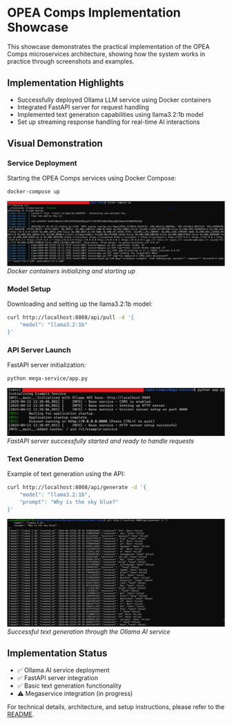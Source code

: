 # OPEA Comps Implementation Showcase

This showcase demonstrates the practical implementation of the OPEA Comps microservices architecture, showing how the system works in practice through screenshots and examples.

## Implementation Highlights

- Successfully deployed Ollama LLM service using Docker containers
- Integrated FastAPI server for request handling
- Implemented text generation capabilities using llama3.2:1b model
- Set up streaming response handling for real-time AI interactions

## Visual Demonstration

### Service Deployment

Starting the OPEA Comps services using Docker Compose:

```bash
docker-compose up
```

![opea-comps_00.png](screenshots/opea-comps_00.png)
*Docker containers initializing and starting up*

### Model Setup

Downloading and setting up the llama3.2:1b model:

```bash
curl http://localhost:8008/api/pull -d '{
    "model": "llama3.2:1b"
}'
```

### API Server Launch

FastAPI server initialization:
```bash
python mega-service/app.py
```

![opea-comps_01.png](screenshots/opea-comps_01.png)
*FastAPI server successfully started and ready to handle requests*

### Text Generation Demo

Example of text generation using the API:

```bash
curl http://localhost:8008/api/generate -d '{
    "model": "llama3.2:1b",
    "prompt": "Why is the sky blue?"
}'
```

![opea-comps_02.png](screenshots/opea-comps_02.png)
*Successful text generation through the Ollama AI service*

## Implementation Status

- ✅ Ollama AI service deployment
- ✅ FastAPI server integration
- ✅ Basic text generation functionality
- ⚠️ Megaservice integration (in progress)

For technical details, architecture, and setup instructions, please refer to the [README](README.md).
